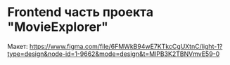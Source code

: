 # Frontend чаcть проекта "MovieExplorer"

Макет: https://www.figma.com/file/6FMWkB94wE7KTkcCgUXtnC/light-1?type=design&node-id=1-9662&mode=design&t=MlPB3K2TBNVmvE59-0

